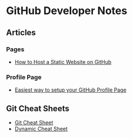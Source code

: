 # GitHub Developer Notes

## Articles

### Pages

* [How to Host a Static Website on GitHub](https://dev.to/medaminefh/how-to-host-your-static-website-with-github-85i)

### Profile Page

* [Easiest way to setup your GitHub Profile Page](https://dev.to/alekswritescode/easiest-way-to-set-up-your-github-profile-page-3gn8)

## Git Cheat Sheets

* [Git Cheat Sheet](https://rogerdudler.github.io/git-guide/files/git_cheat_sheet.pdf)
* [Dynamic Cheat Sheet](http://ndpsoftware.com/git-cheatsheet.html)
